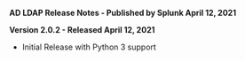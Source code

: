 **AD LDAP Release Notes - Published by Splunk April 12, 2021**


**Version 2.0.2 - Released April 12, 2021**

* Initial Release with Python 3 support
